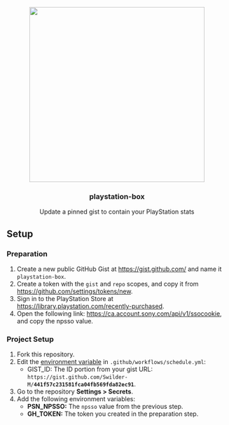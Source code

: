 <p align="center">
  <a href="https://gist.github.com/Swilder-M/441f57c231581fca04fb569fda82ec91"><img width="400" src="https://raw.githubusercontent.com/Swilder-M/playstation-box/master/assets/pinned.png"></a>
  <h3 align="center">playstation-box</h3>
  <p align="center">Update a pinned gist to contain your PlayStation stats</p>
</p>

## Setup

### Preparation
1. Create a new public GitHub Gist at <https://gist.github.com/> and name it `playstation-box`.
2. Create a token with the `gist` and `repo` scopes, and copy it from https://github.com/settings/tokens/new.
3. Sign in to the PlayStation Store at <https://library.playstation.com/recently-purchased>.
4. Open the following link: <https://ca.account.sony.com/api/v1/ssocookie>, and copy the npsso value.

### Project Setup
1. Fork this repository.
2. Edit the [environment variable](https://github.com/Swilder-M/playstation-box/blob/master/.github/workflows/schedule.yml#LL18C20-L18C52) in `.github/workflows/schedule.yml`:
   - GIST_ID: The ID portion from your gist URL: `https://gist.github.com/Swilder-M/`**`441f57c231581fca04fb569fda82ec91`**.
3. Go to the repository **Settings > Secrets**.
4. Add the following environment variables:
   - **PSN_NPSSO:** The `npsso` value from the previous step.
   - **GH_TOKEN:** The token you created in the preparation step.
